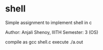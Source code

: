 # shell
Simple assignment to implement shell in c

Author: Anjali Shenoy, IIITH
Semester: 3 (OS)

compile as gcc shell.c
execute ./a.out

